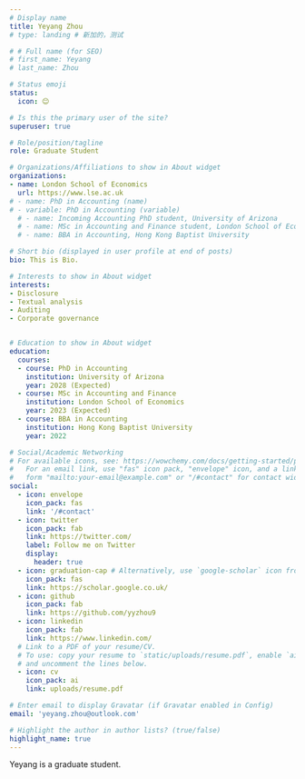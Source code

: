 ```yaml
---
# Display name
title: Yeyang Zhou
# type: landing # 新加的，测试

# # Full name (for SEO)
# first_name: Yeyang
# last_name: Zhou

# Status emoji
status:
  icon: 😊

# Is this the primary user of the site?
superuser: true

# Role/position/tagline
role: Graduate Student

# Organizations/Affiliations to show in About widget
organizations:
- name: London School of Economics
  url: https://www.lse.ac.uk
# - name: PhD in Accounting (name)
# - variable: PhD in Accounting (variable)
  # - name: Incoming Accounting PhD student, University of Arizona
  # - name: MSc in Accounting and Finance student, London School of Economics
  # - name: BBA in Accounting, Hong Kong Baptist University

# Short bio (displayed in user profile at end of posts)
bio: This is Bio.

# Interests to show in About widget
interests:
- Disclosure
- Textual analysis
- Auditing
- Corporate governance


# Education to show in About widget
education:
  courses:
  - course: PhD in Accounting
    institution: University of Arizona
    year: 2028 (Expected)
  - course: MSc in Accounting and Finance
    institution: London School of Economics
    year: 2023 (Expected)
  - course: BBA in Accounting
    institution: Hong Kong Baptist University
    year: 2022

# Social/Academic Networking
# For available icons, see: https://wowchemy.com/docs/getting-started/page-builder/#icons
#   For an email link, use "fas" icon pack, "envelope" icon, and a link in the
#   form "mailto:your-email@example.com" or "/#contact" for contact widget.
social:
  - icon: envelope
    icon_pack: fas
    link: '/#contact'
  - icon: twitter
    icon_pack: fab
    link: https://twitter.com/
    label: Follow me on Twitter
    display:
      header: true
  - icon: graduation-cap # Alternatively, use `google-scholar` icon from `ai` icon pack
    icon_pack: fas
    link: https://scholar.google.co.uk/
  - icon: github
    icon_pack: fab
    link: https://github.com/yyzhou9
  - icon: linkedin
    icon_pack: fab
    link: https://www.linkedin.com/
  # Link to a PDF of your resume/CV.
  # To use: copy your resume to `static/uploads/resume.pdf`, enable `ai` icons in `params.yaml`,
  # and uncomment the lines below.
  - icon: cv
    icon_pack: ai
    link: uploads/resume.pdf

# Enter email to display Gravatar (if Gravatar enabled in Config)
email: 'yeyang.zhou@outlook.com'

# Highlight the author in author lists? (true/false)
highlight_name: true
---
```


Yeyang is a graduate student.

<!-- <h3>Education</h3>

<p style="text-align: left;">Incoming Accounting PhD student, University of Arizona</p>
<p style="text-align: left;">MSc in Accounting and Finance student, London School of Economics</p>
<p style="text-align: left;">BBA in Accounting, Hong Kong Baptist University</p> -->

<!-- 
<h3>Research Interests</h3>
<p style="text-align: left;">Disclosure</p>
<p style="text-align: left;">Textual Analysis</p>
<p style="text-align: left;">Corporate governance</p> -->
